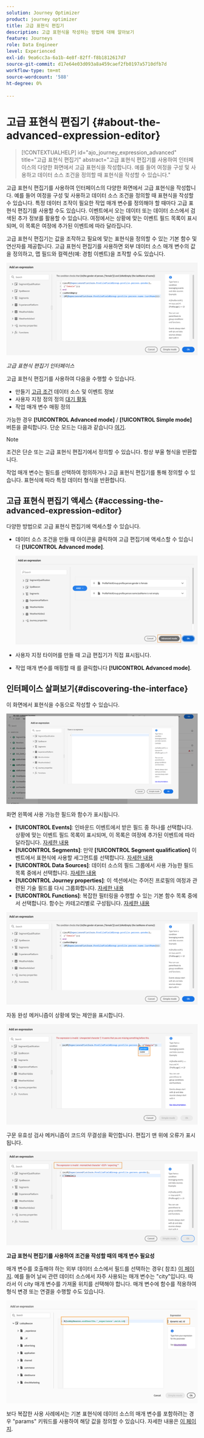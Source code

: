 ```yaml
---
solution: Journey Optimizer
product: journey optimizer
title: 고급 표현식 편집기
description: 고급 표현식을 작성하는 방법에 대해 알아보기
feature: Journeys
role: Data Engineer
level: Experienced
exl-id: 9ea6cc3a-6a1b-4e8f-82ff-f8b1812617d7
source-git-commit: d17e64e03d093a8a459caef2fb0197a5710dfb7d
workflow-type: tm+mt
source-wordcount: '588'
ht-degree: 0%

---
```


# 고급 표현식 편집기 {#about-the-advanced-expression-editor}

>[!CONTEXTUALHELP]
>id="ajo_journey_expression_advanced"
>title="고급 표현식 편집기"
>abstract="고급 표현식 편집기를 사용하여 인터페이스의 다양한 화면에서 고급 표현식을 작성합니다. 예를 들어 여정을 구성 및 사용하고 데이터 소스 조건을 정의할 때 표현식을 작성할 수 있습니다."

고급 표현식 편집기를 사용하여 인터페이스의 다양한 화면에서 고급 표현식을 작성합니다. 예를 들어 여정을 구성 및 사용하고 데이터 소스 조건을 정의할 때 표현식을 작성할 수 있습니다.
특정 데이터 조작이 필요한 작업 매개 변수를 정의해야 할 때마다 고급 표현식 편집기를 사용할 수도 있습니다. 이벤트에서 오는 데이터 또는 데이터 소스에서 검색된 추가 정보를 활용할 수 있습니다. 여정에서는 상황에 맞는 이벤트 필드 목록이 표시되며, 이 목록은 여정에 추가된 이벤트에 따라 달라집니다.

고급 표현식 편집기는 값을 조작하고 필요에 맞는 표현식을 정의할 수 있는 기본 함수 및 연산자를 제공합니다. 고급 표현식 편집기를 사용하면 외부 데이터 소스 매개 변수의 값을 정의하고, 맵 필드와 컬렉션(예: 경험 이벤트)을 조작할 수도 있습니다.

![](../assets/journey65.png)

_고급 표현식 편집기 인터페이스_

고급 표현식 편집기를 사용하여 다음을 수행할 수 있습니다.

* 만들기 [고급 조건](../condition-activity.md#about_condition) 데이터 소스 및 이벤트 정보
* 사용자 지정 정의 정의 [대기 활동](../wait-activity.md#custom)
* 작업 매개 변수 매핑 정의

가능한 경우 **[!UICONTROL Advanced mode]** / **[!UICONTROL Simple mode]** 버튼을 클릭합니다. 단순 모드는 다음과 같습니다 [여기](../condition-activity.md#about_condition).

>[!NOTE]
>
>조건은 단순 또는 고급 표현식 편집기에서 정의할 수 있습니다. 항상 부울 형식을 반환합니다.
>
>작업 매개 변수는 필드를 선택하여 정의하거나 고급 표현식 편집기를 통해 정의할 수 있습니다. 표현식에 따라 특정 데이터 형식을 반환합니다.

## 고급 표현식 편집기 액세스 {#accessing-the-advanced-expression-editor}

다양한 방법으로 고급 표현식 편집기에 액세스할 수 있습니다.

* 데이터 소스 조건을 만들 때 아이콘을 클릭하여 고급 편집기에 액세스할 수 있습니다 **[!UICONTROL Advanced mode]**.

   ![](../assets/journeyuc2_33.png)

* 사용자 지정 타이머를 만들 때 고급 편집기가 직접 표시됩니다.
* 작업 매개 변수를 매핑할 때 를 클릭합니다 **[!UICONTROL Advanced mode]**.

## 인터페이스 살펴보기{#discovering-the-interface}

이 화면에서 표현식을 수동으로 작성할 수 있습니다.

![](../assets/journey70.png)

화면 왼쪽에 사용 가능한 필드와 함수가 표시됩니다.

* **[!UICONTROL Events]**: 인바운드 이벤트에서 받은 필드 중 하나를 선택합니다. 상황에 맞는 이벤트 필드 목록이 표시되며, 이 목록은 여정에 추가된 이벤트에 따라 달라집니다. [자세한 내용](../../event/about-events.md)
* **[!UICONTROL Segments]**: 만약 **[!UICONTROL Segment qualification]** 이벤트에서 표현식에 사용할 세그먼트를 선택합니다. [자세한 내용](../condition-activity.md#using-a-segment)
* **[!UICONTROL Data Sources]**: 데이터 소스의 필드 그룹에서 사용 가능한 필드 목록 중에서 선택합니다. [자세한 내용](../../datasource/about-data-sources.md)
* **[!UICONTROL Journey properties]**: 이 섹션에서는 주어진 프로필의 여정과 관련된 기술 필드를 다시 그룹화합니다. [자세한 내용](journey-properties.md)
* **[!UICONTROL Functions]**: 복잡한 필터링을 수행할 수 있는 기본 함수 목록 중에서 선택합니다. 함수는 카테고리별로 구성됩니다. [자세한 내용](functions.md)

![](../assets/journey65.png)

자동 완성 메커니즘이 상황에 맞는 제안을 표시합니다.

![](../assets/journey68.png)

구문 유효성 검사 메커니즘이 코드의 무결성을 확인합니다. 편집기 맨 위에 오류가 표시됩니다.

![](../assets/journey69.png)

**고급 표현식 편집기를 사용하여 조건을 작성할 때의 매개 변수 필요성**

매개 변수를 호출해야 하는 외부 데이터 소스에서 필드를 선택하는 경우( 참조) [이 페이지](../../datasource/external-data-sources.md). 예를 들어 날씨 관련 데이터 소스에서 자주 사용되는 매개 변수는 &quot;city&quot;입니다. 따라서 이 city 매개 변수를 가져올 위치를 선택해야 합니다. 매개 변수에 함수를 적용하여 형식 변경 또는 연결을 수행할 수도 있습니다.

![](../assets/journeyuc2_19.png)

보다 복잡한 사용 사례에서는 기본 표현식에 데이터 소스의 매개 변수를 포함하려는 경우 &quot;params&quot; 키워드를 사용하여 해당 값을 정의할 수 있습니다. 자세한 내용은 [이 페이지](../expression/field-references.md).
